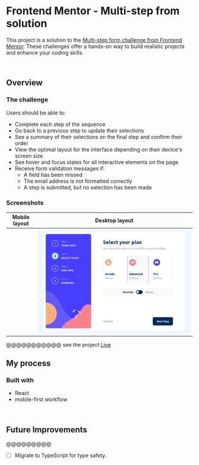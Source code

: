 # Frontend Mentor - Multi-step from solution
This project is a solution to the [Multi-step form challenge from Frontend Mentor](https://www.frontendmentor.io/challenges/multistep-form-YVAnSdqQBJ). These challenges offer a hands-on way to build realistic projects and enhance your coding skills.

<br>

## Overview

### The challenge

Users should be able to:


- Complete each step of the sequence
- Go back to a previous step to update their selections
- See a summary of their selections on the final step and confirm their order
- View the optimal layout for the interface depending on their device's screen size
- See hover and focus states for all interactive elements on the page
- Receive form validation messages if:
  - A field has been missed
  - The email address is not formatted correctly
  - A step is submitted, but no selection has been made

### Screenshots 

|Mobile layout  | Desktop layout |
| ------------- | ------------- |
|   |  ![live website pic](src/assets/images/website-pic.png)  |





@@@@@@@@@@@
see the project [Live]()


## My process

### Built with

- React
- mobile-first workflow





<br>

## Future Improvements

@@@@@@@@@
- [ ] Migrate to TypeScript for type safety.

 

 

